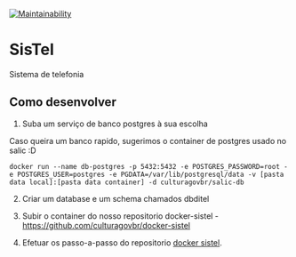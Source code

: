 [![Maintainability](https://api.codeclimate.com/v1/badges/d3fff4c65a91eeff591a/maintainability)](https://codeclimate.com/github/AlexandreTK/Test_2_Sistel/maintainability)


# SisTel
Sistema de telefonia

## Como desenvolver

1. Suba um serviço de banco postgres à sua escolha

Caso queira um banco rapido, sugerimos o container de postgres usado no salic :D

```
docker run --name db-postgres -p 5432:5432 -e POSTGRES_PASSWORD=root -e POSTGRES_USER=postgres -e PGDATA=/var/lib/postgresql/data -v [pasta data local]:[pasta data container] -d culturagovbr/salic-db

```

2. Criar um database e um schema chamados dbditel

3. Subir o container do nosso repositorio docker-sistel - https://github.com/culturagovbr/docker-sistel

4. Efetuar os passo-a-passo do repositorio [docker sistel](https://github.com/culturagovbr/docker-sistel).
